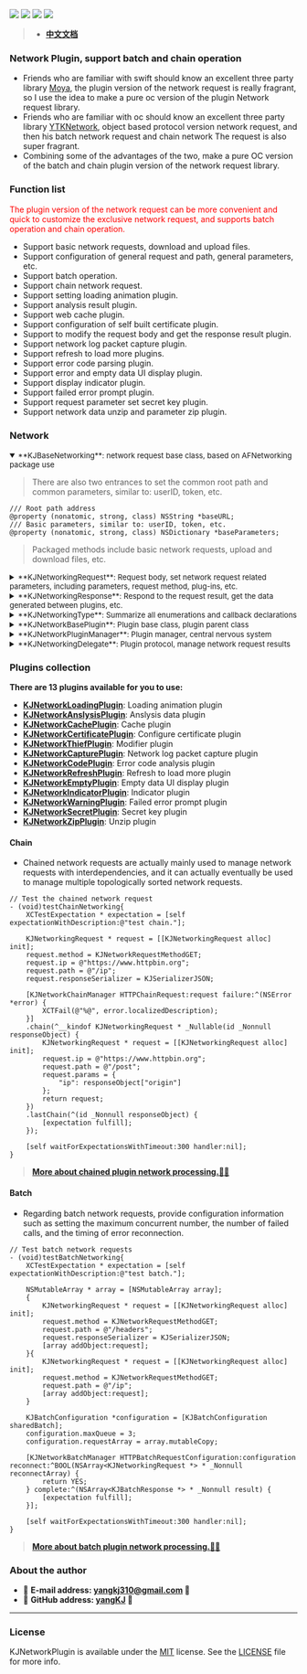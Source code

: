 <p style="align: center">
<a href="https://github.com/yangKJ/KJNetworkPlugin">
<img src="https://img.shields.io/badge/Carthage-compatible-brightgreen.svg?style=flat&color=blue"></a>
<a href="https://github.com/yangKJ/KJNetworkPlugin">
<img src="https://img.shields.io/badge/language-objective--c-blue.svg"></a>
<a href="https://cocoapods.org/pods/KJNetworkPlugin">
<img src="https://img.shields.io/cocoapods/v/KJNetworkPlugin.svg?style=flat&label=CocoaPods&colorA=28a745&&colorB=4E4E4E"></a>
<a href="https://github.com/yangKJ/KJNetworkPlugin">
<img src="https://img.shields.io/badge/Platforms-iOS%20%7C%20macOS%20%7C%20watchOS-4E4E4E.svg?colorA=28a745"></a>
</p>

> + [**中文文档**](https://github.com/yangKJ/KJNetworkPlugin/blob/master/README.md)

### Network Plugin, support batch and chain operation
- Friends who are familiar with swift should know an excellent three party library [Moya](https://github.com/Moya/Moya), the plugin version of the network request is really fragrant, so I use the idea to make a pure oc version of the plugin Network request library.
- Friends who are familiar with oc should know an excellent three party library [YTKNetwork](https://github.com/yuantiku/YTKNetwork), object based protocol version network request, and then his batch network request and chain network The request is also super fragrant.
- Combining some of the advantages of the two, make a pure OC version of the batch and chain plugin version of the network request library.

### Function list
<font color=red>The plugin version of the network request can be more convenient and quick to customize the exclusive network request, and supports batch operation and chain operation.</font>

- Support basic network requests, download and upload files.
- Support configuration of general request and path, general parameters, etc.
- Support batch operation.
- Support chain network request.
- Support setting loading animation plugin.
- Support analysis result plugin.
- Support web cache plugin.
- Support configuration of self built certificate plugin.
- Support to modify the request body and get the response result plugin.
- Support network log packet capture plugin.
- Support refresh to load more plugins.
- Support error code parsing plugin.
- Support error and empty data UI display plugin.
- Support display indicator plugin.
- Support failed error prompt plugin.
- Support request parameter set secret key plugin.
- Support network data unzip and parameter zip plugin.

### Network
<details open><summary><font size=2>**KJBaseNetworking**: network request base class, based on AFNetworking package use</font></summary>

> There are also two entrances to set the common root path and common parameters, similar to: userID, token, etc.

```
/// Root path address
@property (nonatomic, strong, class) NSString *baseURL;
/// Basic parameters, similar to: userID, token, etc.
@property (nonatomic, strong, class) NSDictionary *baseParameters;
```
> Packaged methods include basic network requests, upload and download files, etc.
</details>

<details><summary><font size=2>**KJNetworkingRequest**: Request body, set network request related parameters, including parameters, request method, plug-ins, etc.</font></summary></details>

<details><summary><font size=2>**KJNetworkingResponse**: Respond to the request result, get the data generated between plugins, etc.</font></summary></details>

<details><summary><font size=2>**KJNetworkingType**: Summarize all enumerations and callback declarations</font></summary></details>

<details><summary><font size=2>**KJNetworkBasePlugin**: Plugin base class, plugin parent class</font></summary></details>

<details><summary><font size=2>**KJNetworkPluginManager**: Plugin manager, central nervous system</font></summary>

```
/// Plug-in version network request
/// @param request request body
/// @param success success callback
/// @param failure failure callback
+ (void)HTTPPluginRequest:(KJNetworkingRequest *)request success:(KJNetworkPluginSuccess)success failure:(KJNetworkPluginFailure)failure;
```
</details>

<details><summary><font size=2>**KJNetworkingDelegate**: Plugin protocol, manage network request results</font></summary>

<font color=red>**Currently, there are 5 protocol methods extracted, starting time, network request time, network success, network failure, and final return**</font>

```
/// Start preparing network request
/// @param request request related data
/// @param endRequest Whether to end the following network request
/// @return returns the data processed by the plugin
- (KJNetworkingResponse *)prepareWithRequest:(KJNetworkingRequest *)request endRequest:(BOOL *)endRequest;

/// Request at the beginning of the network request
/// @param request request related data
/// @param stopRequest Whether to stop the network request
/// @return returns the data processed by the plugin at the start of the network request
- (KJNetworkingResponse *)willSendWithRequest:(KJNetworkingRequest *)request stopRequest:(BOOL *)stopRequest;

/// Successfully received data
/// @param request request related data
/// @param againRequest Do you need to request the network again
/// @return returns the data processed by the successful plugin
- (KJNetworkingResponse *)succeedWithRequest:(KJNetworkingRequest *)request againRequest:(BOOL *)againRequest;

/// Failure handling
/// @param request request related data
/// @param againRequest Do you need to request the network again
/// @return returns the data processed by the failed plugin
- (KJNetworkingResponse *)failureWithRequest:(KJNetworkingRequest *)request againRequest:(BOOL *)againRequest;

/// Ready to return to the business logic to call at any time
/// @param request request related data
/// @param error error message
/// @return returns the data after the final processing
- (KJNetworkingResponse *)processSuccessResponseWithRequest:(KJNetworkingRequest *)request error:(NSError **)error;
```
</details>

### Plugins collection
**There are 13 plugins available for you to use:**

- [**KJNetworkLoadingPlugin**](Docs/LOADING.md): Loading animation plugin
- [**KJNetworkAnslysisPlugin**](Docs/ANSLYSIS.md): Anslysis data plugin
- [**KJNetworkCachePlugin**](Docs/CACHE.md): Cache plugin
- [**KJNetworkCertificatePlugin**](Docs/CERTIFICATE.md): Configure certificate plugin
- [**KJNetworkThiefPlugin**](Docs/THIEF.md): Modifier plugin
- [**KJNetworkCapturePlugin**](Docs/CAPTURE.md): Network log packet capture plugin
- [**KJNetworkCodePlugin**](Docs/CODE.md): Error code analysis plugin
- [**KJNetworkRefreshPlugin**](Docs/REFRESH.md): Refresh to load more plugin
- [**KJNetworkEmptyPlugin**](Docs/EMPTY.md): Empty data UI display plugin
- [**KJNetworkIndicatorPlugin**](Docs/INDICATOR.md): Indicator plugin
- [**KJNetworkWarningPlugin**](Docs/WARNING.md): Failed error prompt plugin
- [**KJNetworkSecretPlugin**](Docs/SECRET.md): Secret key plugin
- [**KJNetworkZipPlugin**](Docs/ZIP.md): Unzip plugin

#### Chain

- Chained network requests are actually mainly used to manage network requests with interdependencies, and it can actually eventually be used to manage multiple topologically sorted network requests.

```
// Test the chained network request
- (void)testChainNetworking{
    XCTestExpectation * expectation = [self expectationWithDescription:@"test chain."];
    
    KJNetworkingRequest * request = [[KJNetworkingRequest alloc] init];
    request.method = KJNetworkRequestMethodGET;
    request.ip = @"https://www.httpbin.org";
    request.path = @"/ip";
    request.responseSerializer = KJSerializerJSON;
    
    [KJNetworkChainManager HTTPChainRequest:request failure:^(NSError *error) {
        XCTFail(@"%@", error.localizedDescription);
    }]
    .chain(^__kindof KJNetworkingRequest * _Nullable(id _Nonnull responseObject) {
        KJNetworkingRequest * request = [[KJNetworkingRequest alloc] init];
        request.ip = @"https://www.httpbin.org";
        request.path = @"/post";
        request.params = {
            "ip": responseObject["origin"]
        };
        return request;
    })
    .lastChain(^(id _Nonnull responseObject) {
        [expectation fulfill];
    });
    
    [self waitForExpectationsWithTimeout:300 handler:nil];
}
```

> [**More about chained plugin network processing.👒👒**](Docs/CHAIN.md)

#### Batch

- Regarding batch network requests, provide configuration information such as setting the maximum concurrent number, the number of failed calls, and the timing of error reconnection.

```
// Test batch network requests
- (void)testBatchNetworking{
    XCTestExpectation * expectation = [self expectationWithDescription:@"test batch."];
    
    NSMutableArray * array = [NSMutableArray array];
    {
        KJNetworkingRequest * request = [[KJNetworkingRequest alloc] init];
        request.method = KJNetworkRequestMethodGET;
        request.path = @"/headers";
        request.responseSerializer = KJSerializerJSON;
        [array addObject:request];
    }{
        KJNetworkingRequest * request = [[KJNetworkingRequest alloc] init];
        request.method = KJNetworkRequestMethodGET;
        request.path = @"/ip";
        [array addObject:request];
    }
    
    KJBatchConfiguration *configuration = [KJBatchConfiguration sharedBatch];
    configuration.maxQueue = 3;
    configuration.requestArray = array.mutableCopy;
    
    [KJNetworkBatchManager HTTPBatchRequestConfiguration:configuration reconnect:^BOOL(NSArray<KJNetworkingRequest *> * _Nonnull reconnectArray) {
        return YES;
    } complete:^(NSArray<KJBatchResponse *> * _Nonnull result) {
        [expectation fulfill];
    }];
    
    [self waitForExpectationsWithTimeout:300 handler:nil];
}
```

> [**More about batch plugin network processing.👒👒**](Docs/CHAIN.md)

### About the author
- 🎷 **E-mail address: [yangkj310@gmail.com](yangkj310@gmail.com) 🎷**
- 🎸 **GitHub address: [yangKJ](https://github.com/yangKJ) 🎸**

-----

### License

KJNetworkPlugin is available under the [MIT](LICENSE) license. See the [LICENSE](LICENSE) file for more info.
